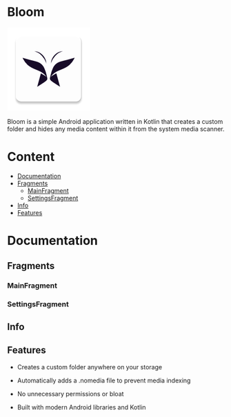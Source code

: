 # Bloom

![](./app/src/main/res/mipmap-xxxhdpi/ic_launcher.webp "Bloom")

Bloom is a simple Android application written in Kotlin that creates a custom folder and hides any media content within it from the system media scanner.


# Content

- [Documentation](#documentation)
- [Fragments](#fragments)
  - [MainFragment](#mainfragment)
  - [SettingsFragment](#settingsfragment)
- [Info](#info)
- [Features](#features)


# Documentation

## Fragments

### MainFragment

### SettingsFragment


## Info

## Features

- Creates a custom folder anywhere on your storage

- Automatically adds a .nomedia file to prevent media indexing

- No unnecessary permissions or bloat

- Built with modern Android libraries and Kotlin